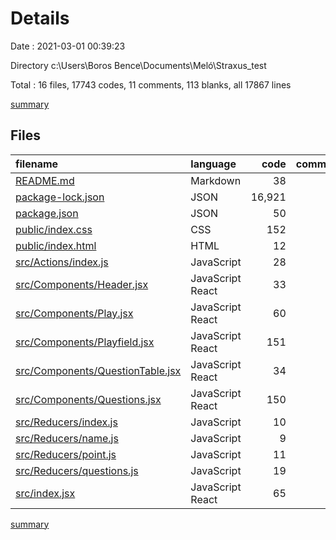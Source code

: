 # Details

Date : 2021-03-01 00:39:23

Directory c:\Users\Boros Bence\Documents\Meló\Straxus_test

Total : 16 files,  17743 codes, 11 comments, 113 blanks, all 17867 lines

[summary](results.md)

## Files
| filename | language | code | comment | blank | total |
| :--- | :--- | ---: | ---: | ---: | ---: |
| [README.md](/README.md) | Markdown | 38 | 0 | 33 | 71 |
| [package-lock.json](/package-lock.json) | JSON | 16,921 | 0 | 1 | 16,922 |
| [package.json](/package.json) | JSON | 50 | 0 | 1 | 51 |
| [public/index.css](/public/index.css) | CSS | 152 | 0 | 23 | 175 |
| [public/index.html](/public/index.html) | HTML | 12 | 10 | 1 | 23 |
| [src/Actions/index.js](/src/Actions/index.js) | JavaScript | 28 | 0 | 5 | 33 |
| [src/Components/Header.jsx](/src/Components/Header.jsx) | JavaScript React | 33 | 0 | 3 | 36 |
| [src/Components/Play.jsx](/src/Components/Play.jsx) | JavaScript React | 60 | 0 | 7 | 67 |
| [src/Components/Playfield.jsx](/src/Components/Playfield.jsx) | JavaScript React | 151 | 1 | 10 | 162 |
| [src/Components/QuestionTable.jsx](/src/Components/QuestionTable.jsx) | JavaScript React | 34 | 0 | 4 | 38 |
| [src/Components/Questions.jsx](/src/Components/Questions.jsx) | JavaScript React | 150 | 0 | 11 | 161 |
| [src/Reducers/index.js](/src/Reducers/index.js) | JavaScript | 10 | 0 | 3 | 13 |
| [src/Reducers/name.js](/src/Reducers/name.js) | JavaScript | 9 | 0 | 2 | 11 |
| [src/Reducers/point.js](/src/Reducers/point.js) | JavaScript | 11 | 0 | 1 | 12 |
| [src/Reducers/questions.js](/src/Reducers/questions.js) | JavaScript | 19 | 0 | 1 | 20 |
| [src/index.jsx](/src/index.jsx) | JavaScript React | 65 | 0 | 7 | 72 |

[summary](results.md)